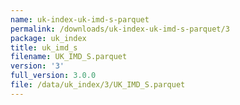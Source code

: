 ```yaml
---
name: uk-index-uk-imd-s-parquet
permalink: /downloads/uk-index-uk-imd-s-parquet/3
package: uk_index
title: uk_imd_s
filename: UK_IMD_S.parquet
version: '3'
full_version: 3.0.0
file: /data/uk_index/3/UK_IMD_S.parquet
---
```

